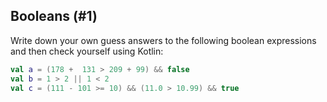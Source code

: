 ## Booleans (#1)

Write down your own guess answers to the following boolean expressions and then check yourself using Kotlin:

```kotlin
val a = (178 +  131 > 209 + 99) && false
val b = 1 > 2 || 1 < 2
val c = (111 - 101 >= 10) && (11.0 > 10.99) && true
```